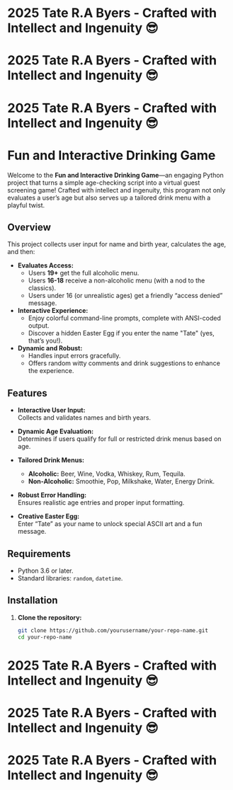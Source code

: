 # 2025 Tate R.A Byers - Crafted with Intellect and Ingenuity 😎

# 2025 Tate R.A Byers - Crafted with Intellect and Ingenuity 😎

# 2025 Tate R.A Byers - Crafted with Intellect and Ingenuity 😎

# Fun and Interactive Drinking Game

Welcome to the **Fun and Interactive Drinking Game**—an engaging Python project that turns a simple age-checking script into a virtual guest screening game! Crafted with intellect and ingenuity, this program not only evaluates a user’s age but also serves up a tailored drink menu with a playful twist.

## Overview

This project collects user input for name and birth year, calculates the age, and then:

- **Evaluates Access:**
  - Users **19+** get the full alcoholic menu.
  - Users **16-18** receive a non-alcoholic menu (with a nod to the classics).
  - Users under 16 (or unrealistic ages) get a friendly “access denied” message.
- **Interactive Experience:**
  - Enjoy colorful command-line prompts, complete with ANSI-coded output.
  - Discover a hidden Easter Egg if you enter the name "Tate" (yes, that’s you!).
- **Dynamic and Robust:**
  - Handles input errors gracefully.
  - Offers random witty comments and drink suggestions to enhance the experience.

## Features

- **Interactive User Input:**  
  Collects and validates names and birth years.
- **Dynamic Age Evaluation:**  
  Determines if users qualify for full or restricted drink menus based on age.

- **Tailored Drink Menus:**
  - **Alcoholic:** Beer, Wine, Vodka, Whiskey, Rum, Tequila.
  - **Non-Alcoholic:** Smoothie, Pop, Milkshake, Water, Energy Drink.
- **Robust Error Handling:**  
  Ensures realistic age entries and proper input formatting.
- **Creative Easter Egg:**  
  Enter “Tate” as your name to unlock special ASCII art and a fun message.

## Requirements

- Python 3.6 or later.
- Standard libraries: `random`, `datetime`.

## Installation

1. **Clone the repository:**

   ```bash
   git clone https://github.com/yourusername/your-repo-name.git
   cd your-repo-name
   ```

# 2025 Tate R.A Byers - Crafted with Intellect and Ingenuity 😎

# 2025 Tate R.A Byers - Crafted with Intellect and Ingenuity 😎

# 2025 Tate R.A Byers - Crafted with Intellect and Ingenuity 😎
